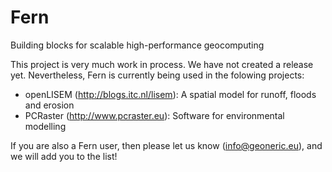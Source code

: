 Fern
====
Building blocks for scalable high-performance geocomputing

This project is very much work in process. We have not created a release
yet. Nevertheless, Fern is currently being used in the folowing projects:

- openLISEM (http://blogs.itc.nl/lisem): A spatial model for runoff, floods
  and erosion
- PCRaster (http://www.pcraster.eu): Software for environmental modelling

If you are also a Fern user, then please let us know (info@geoneric.eu),
and we will add you to the list!
